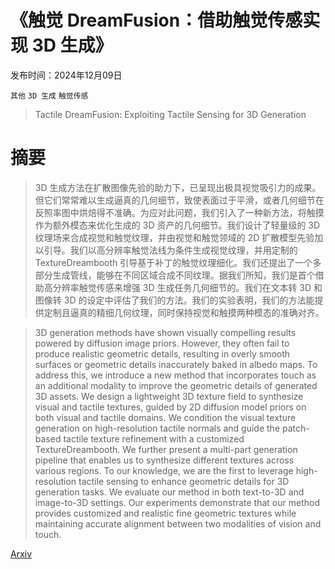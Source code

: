 # 《触觉 DreamFusion：借助触觉传感实现 3D 生成》

发布时间：2024年12月09日

`其他` `3D 生成` `触觉传感`

> Tactile DreamFusion: Exploiting Tactile Sensing for 3D Generation

# 摘要

> 3D 生成方法在扩散图像先验的助力下，已呈现出极具视觉吸引力的成果。但它们常常难以生成逼真的几何细节，致使表面过于平滑，或者几何细节在反照率图中烘焙得不准确。为应对此问题，我们引入了一种新方法，将触摸作为额外模态来优化生成的 3D 资产的几何细节。我们设计了轻量级的 3D 纹理场来合成视觉和触觉纹理，并由视觉和触觉领域的 2D 扩散模型先验加以引导。我们以高分辨率触觉法线为条件生成视觉纹理，并用定制的 TextureDreambooth 引导基于补丁的触觉纹理细化。我们还提出了一个多部分生成管线，能够在不同区域合成不同纹理。据我们所知，我们是首个借助高分辨率触觉传感来增强 3D 生成任务几何细节的。我们在文本转 3D 和图像转 3D 的设定中评估了我们的方法。我们的实验表明，我们的方法能提供定制且逼真的精细几何纹理，同时保持视觉和触摸两种模态的准确对齐。

> 3D generation methods have shown visually compelling results powered by diffusion image priors. However, they often fail to produce realistic geometric details, resulting in overly smooth surfaces or geometric details inaccurately baked in albedo maps. To address this, we introduce a new method that incorporates touch as an additional modality to improve the geometric details of generated 3D assets. We design a lightweight 3D texture field to synthesize visual and tactile textures, guided by 2D diffusion model priors on both visual and tactile domains. We condition the visual texture generation on high-resolution tactile normals and guide the patch-based tactile texture refinement with a customized TextureDreambooth. We further present a multi-part generation pipeline that enables us to synthesize different textures across various regions. To our knowledge, we are the first to leverage high-resolution tactile sensing to enhance geometric details for 3D generation tasks. We evaluate our method in both text-to-3D and image-to-3D settings. Our experiments demonstrate that our method provides customized and realistic fine geometric textures while maintaining accurate alignment between two modalities of vision and touch.

[Arxiv](https://arxiv.org/abs/2412.06785)
